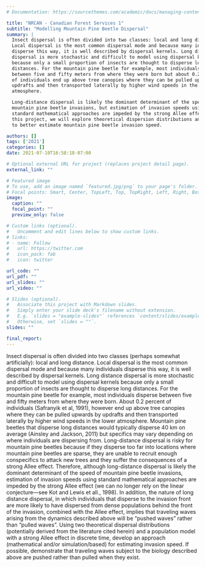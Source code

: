 ```yaml
---
# Documentation: https://sourcethemes.com/academic/docs/managing-content/

title: "NRCAN - Canadian Forest Services 1"
subtitle: "Modelling Mountain Pine Beetle Dispersal"
summary: |
  Insect dispersal is often divided into two classes: local and long distance.
  Local dispersal is the most common dispersal mode and because many individuals
  disperse this way, it is well described by dispersal kernels. Long distance
  dispersal is more stochastic and difficult to model using dispersal kernels
  because only a small proportion of insects are thought to disperse long
  distances. For the mountain pine beetle for example, most individuals disperse
  between five and fifty meters from where they were born but about 0.2 percent
  of individuals end up above tree canopies where they can be pulled upwards by
  updrafts and then transported laterally by higher wind speeds in the lower
  atmosphere.

  Long-distance dispersal is likely the dominant determinant of the speed of
  mountain pine beetle invasions, but estimation of invasion speeds using
  standard mathematical approaches are impeded by the strong Allee effect. In
  this project, we will explore theoretical dispersion distributions and models
  to better estimate mountain pine beetle invasion speed.

authors: []
tags: ['2021']
categories: []
date: 2021-07-10T16:58:18-07:00

# Optional external URL for project (replaces project detail page).
external_link: ""

# Featured image
# To use, add an image named `featured.jpg/png` to your page's folder.
# Focal points: Smart, Center, TopLeft, Top, TopRight, Left, Right, BottomLeft, Bottom, BottomRight.
image:
  caption: ""
  focal_point: ""
  preview_only: false

# Custom links (optional).
#   Uncomment and edit lines below to show custom links.
# links:
# - name: Follow
#   url: https://twitter.com
#   icon_pack: fab
#   icon: twitter

url_code: ""
url_pdf: ""
url_slides: ""
url_video: ""

# Slides (optional).
#   Associate this project with Markdown slides.
#   Simply enter your slide deck's filename without extension.
#   E.g. `slides = "example-slides"` references `content/slides/example-slides.md`.
#   Otherwise, set `slides = ""`.
slides: ""

final_report:
---
```


Insect dispersal is often divided into two classes (perhaps somewhat
artificially): local and long distance. Local dispersal is the most common
dispersal mode and because many individuals disperse this way, it is well
described by dispersal kernels. Long distance dispersal is more stochastic and
difficult to model using dispersal kernels because only a small proportion of
insects are thought to disperse long distances. For the mountain pine beetle for
example, most individuals disperse between five and fifty meters from where they
were born. About 0.2 percent of individuals (Safranyik et al, 1991), however end
up above tree canopies where they can be pulled upwards by updrafts and then
transported laterally by higher wind speeds in the lower atmosphere. Mountain
pine beetles that disperse long distances would typically disperse 40 km on
average (Ainsley and Jackson, 2011) but specifics may vary depending on where
individuals are dispersing from. Long-distance dispersal is risky for mountain
pine beetles because if they disperse too far into locations where mountain pine
beetles are sparse, they are unable to recruit enough conspecifics to attack new
trees and they suffer the consequences of a strong Allee effect. Therefore,
although long-distance dispersal is likely the dominant determinant of the speed
of mountain pine beetle invasions, estimation of invasion speeds using standard
mathematical approaches are impeded by the strong Allee effect (we can no longer
rely on the linear conjecture—see Kot and Lewis et all., 1998). In addition, the
nature of long distance dispersal, in which individuals that disperse to the
invasion front are more likely to have dispersed from dense populations behind
the front of the invasion, combined with the Allee effect, implies that
traveling waves arising from the dynamics described above will be “pushed waves”
rather than “pulled waves”. Using two theoretical dispersal distributions
(potentially derived from the literature cited herein) and a population model
with a strong Allee effect in discrete time, develop an approach (mathematical
and/or simulation/based) for estimating invasion speed. If possible, demonstrate
that traveling waves subject to the biology described above are pushed rather
than pulled when they exist.
